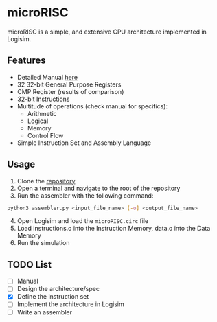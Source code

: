 # microRISC
microRISC is a simple, and extensive CPU architecture implemented in Logisim.

## Features
- Detailed Manual [here](docs/main.pdf)
- 32 32-bit General Purpose Registers
- CMP Register (results of comparison)
- 32-bit Instructions
- Multitude of operations (check manual for specifics):
  - Arithmetic
  - Logical
  - Memory
  - Control Flow
- Simple Instruction Set and Assembly Language

## Usage
1. Clone the [repository](https://github.com/aschombe/microRISC)
2. Open a terminal and navigate to the root of the repository
3. Run the assembler with the following command:
```bash
python3 assembler.py <input_file_name> [-o] <output_file_name>
```
4. Open Logisim and load the `microRISC.circ` file
5. Load instructions.o into the Instruction Memory, data.o into the Data Memory
6. Run the simulation

## TODO List
- [ ] Manual
- [ ] Design the architecture/spec
- [x] Define the instruction set
- [ ] Implement the architecture in Logisim
- [ ] Write an assembler
